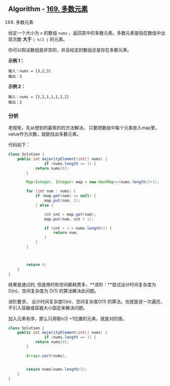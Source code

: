 ## Algorithm - [169. 多数元素](https://leetcode.cn/problems/majority-element/)

169. 多数元素

给定一个大小为 `n` 的数组 `nums` ，返回其中的多数元素。多数元素是指在数组中出现次数 **大于** `⌊ n/2 ⌋` 的元素。

你可以假设数组是非空的，并且给定的数组总是存在多数元素。

**示例 1：**

```
输入：nums = [3,2,3]
输出：3
```

**示例 2：**

```
输入：nums = [2,2,1,1,1,2,2]
输出：2
```



### 分析

老规矩，先从想到的最笨的的方法解决。 只要把数组中每个元素放入map里， value作为次数，就能找出多数元素。

代码如下：

```java
class Solution {
    public int majorityElement(int[] nums) {
				if (nums.length == 1) {
            return nums[0];
        }

        Map<Integer, Integer> map = new HashMap<>(nums.length/2+1);

        for (int num : nums) {
            if (map.get(num) == null) {
                map.put(num, 1);
            } else {

                int cnt = map.get(num);
                map.put(num, cnt + 1);

                if (cnt + 1 > nums.length/2) {
                    return num;
                }
            }
        }



        return 0;
    }
}
```

结果是通过的, 但是用时和空间都耗费多，**进阶：**尝试设计时间复杂度为 O(n)、空间复杂度为 O(1) 的算法解决此问题。

进阶要求， 设计时间复杂度O(n)、空间复杂度O(1) 的算法。也就是说一次遍历，不引入容器或容器大小固定来解决问题。

加入元素有序，那么只用取n/2 +1位置的元素，就是对的值。

```java
class Solution {
    public int majorityElement(int[] nums) {
				if (nums.length == 1) {
            return nums[0];
        }

        Arrays.sort(nums);


        return nums[nums.length/2];
    }
}
```







